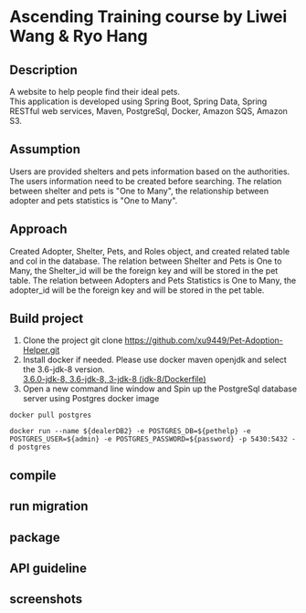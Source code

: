 # Ascending Training course by Liwei Wang & Ryo Hang

## Description  
A website to help people find their ideal pets.  
This application is developed using Spring Boot, Spring Data, Spring RESTful web services, Maven, PostgreSql, Docker, Amazon SQS, Amazon S3.
## Assumption 
Users are provided shelters and pets information based on the authorities.
The users information need to be created before searching.
The relation between shelter and pets is "One to Many", the relationship between adopter and pets statistics is "One to Many".
## Approach 
Created Adopter, Shelter, Pets, and Roles object, and created related table and col in the database.
The relation between Shelter and Pets is One to Many, the Shelter_id will be the foreign key and will be stored in the pet table.
The relation between Adopters and Pets Statistics is One to Many, the adopter_id will be the foreign key and will be stored in the pet table.
## Build project   
1. Clone the project
    git clone https://github.com/xu9449/Pet-Adoption-Helper.git  
2. Install docker if needed. Please use docker maven openjdk and select the 3.6-jdk-8 version.  
    [3.6.0-jdk-8, 3.6-jdk-8, 3-jdk-8 (jdk-8/Dockerfile)](https://hub.docker.com/_/maven?tab=description)
3. Open a new command line window and Spin up the PostgreSql database server using Postgres docker image
```
docker pull postgres
```
```
docker run --name ${dealerDB2} -e POSTGRES_DB=${pethelp} -e POSTGRES_USER=${admin} -e POSTGRES_PASSWORD=${password} -p 5430:5432 -d postgres
```
## compile

## run migration

## package

## API guideline

## screenshots